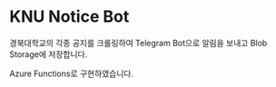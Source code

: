 # KNU Notice Bot

경북대학교의 각종 공지를 크롤링하여 Telegram Bot으로 알림을 보내고 Blob Storage에 저장합니다.

Azure Functions로 구현하였습니다.
